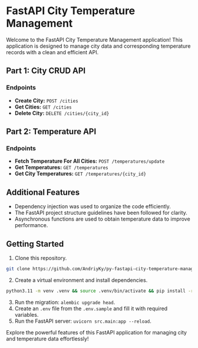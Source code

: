 # FastAPI City Temperature Management

Welcome to the FastAPI City Temperature Management application! This application is designed to manage city data and corresponding temperature records with a clean and efficient API.

## Part 1: City CRUD API

### Endpoints
- **Create City:** `POST /cities`
- **Get Cities:** `GET /cities`
- **Delete City:** `DELETE /cities/{city_id}`

## Part 2: Temperature API

### Endpoints
- **Fetch Temperature For All Cities:** `POST /temperatures/update`
- **Get Temperatures:** `GET /temperatures`
- **Get City Temperatures:** `GET /temperatures/{city_id}`

## Additional Features

- Dependency injection was used to organize the code efficiently.
- The FastAPI project structure guidelines have been followed for clarity.
- Asynchronous functions are used to obtain temperature data to improve performance.

## Getting Started

1. Clone this repository.
```bash
git clone https://github.com/AndriyKy/py-fastapi-city-temperature-management-api.git && cd py-fastapi-city-temperature-management-api
```
2. Create a virtual environment and install dependencies.
```bash
python3.11 -m venv .venv && source .venv/bin/activate && pip install -r requirements.txt
```
3. Run the migration: `alembic upgrade head`.
4. Create an `.env` file from the `.env.sample` and fill it with required variables.
5. Run the FastAPI server: `uvicorn src.main:app --reload`.

Explore the powerful features of this FastAPI application for managing city and temperature data effortlessly!
